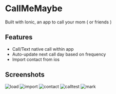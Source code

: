 # CallMeMaybe
Built with Ionic, an app to call your mom ( or friends )

## Features
- Call/Text native call within app
- Auto-update next call day based on frequency
- Import contact from ios 

## Screenshots
![load](/screenshots/load.PNG?raw=true "Load Screen")
![import](/screenshots/import.PNG?raw=true "Contact Screen")
![contact](/screenshots/contact.PNG?raw=true "Contact Screen")
![calltest](/screenshots/calltest.PNG?raw=true "Home Screen")
![mark](/screenshots/mark.PNG?raw=true "Home Screen")
